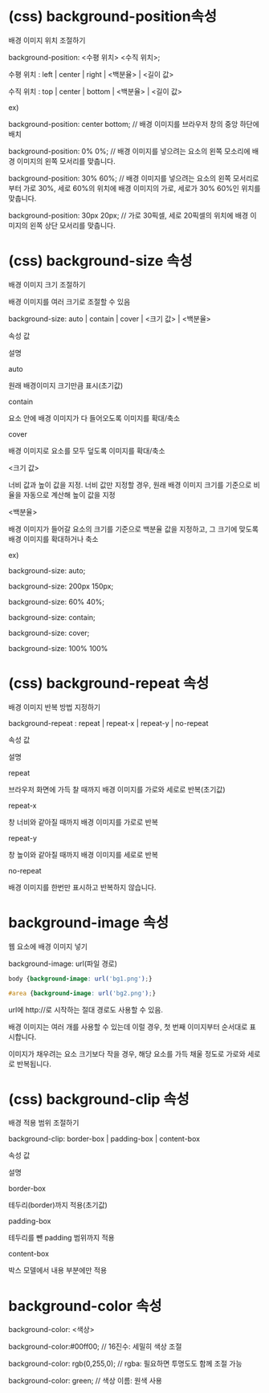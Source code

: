 # (css) background-position속성

배경 이미지 위치 조절하기



background-position: <수평 위치> <수직 위치>;



수평 위치 : left | center | right | <백분율> | <길이 값>

수직 위치 : top | center | bottom | <백분율> | <길이 값>





ex)

background-position: center bottom;    // 배경 이미지를 브라우저 창의 중앙 하단에 배치



background-position: 0% 0%;    // 배경 이미지를 넣으려는 요소의 왼쪽 모소리에 배경 이미지의 왼쪽 모서리를 맞춥니다.

background-position: 30% 60%;    // 배경 이미지를 넣으려는 요소의 왼쪽 모서리로부터 가로 30%, 세로 60%의 위치에 배경 이미지의 가로, 세로가 30% 60%인 위치를 맞춥니다.



background-position: 30px 20px;    // 가로 30픽셀, 세로 20픽셀의 위치에 배경 이미지의 왼쪽 상단 모서리를 맞춥니다.


# (css) background-size 속성
배경 이미지 크기 조절하기



배경 이미지를 여러 크기로 조절할 수 있음





background-size: auto | contain | cover | <크기 값> | <백분율>





 속성 값

설명 

 auto

원래 배경이미지 크기만큼 표시(초기값)

 contain

요소 안에 배경 이미지가 다 들어오도록 이미지를 확대/축소 

 cover

배경 이미지로 요소를 모두 덮도록 이미지를 확대/축소 

 <크기 값>

너비 값과 높이 값을 지정. 너비 값만 지정할 경우, 원래 배경 이미지 크기를 기준으로 비율을 자동으로 계산해 높이 값을 지정 

 <백분율>

배경 이미지가 들어갈 요소의 크기를 기준으로 백분율 값을 지정하고, 그 크기에 맞도록 배경 이미지를 확대하거나 축소 



ex)

background-size: auto;

background-size: 200px 150px;

background-size: 60% 40%;

background-size: contain;

background-size: cover;

background-size: 100% 100%


# (css) background-repeat 속성
배경 이미지 반복 방법 지정하기



background-repeat : repeat | repeat-x | repeat-y | no-repeat



속성 값 

설명 

 repeat

브라우저 화면에 가득 찰 때까지 배경 이미지를 가로와 세로로 반복(초기값)

 repeat-x

 창 너비와 같아질 때까지 배경 이미지를 가로로 반복

 repeat-y

 창 높이와 같아질 때까지 배경 이미지를 세로로 반복

 no-repeat

 배경 이미지를 한번만 표시하고 반복하지 않습니다.


# background-image 속성

웹 요소에 배경 이미지 넣기





background-image: url(파일 경로)




```css
body {background-image: url('bg1.png');}

#area {background-image: url('bg2.png');}
```




url에 http://로 시작하는 절대 경로도 사용할 수 있음.



배경 이미지는 여러 개를 사용할 수 있는데 이럴 경우, 첫 번째 이미지부터 순서대로 표시합니다.



이미지가 채우려는 요소 크기보다 작을 경우, 해당 요소를 가득 채울 정도로 가로와 세로로 반복됩니다.


# (css) background-clip 속성

배경 적용 범위 조절하기



background-clip: border-box | padding-box | content-box



속성 값 

설명 

 border-box

테두리(border)까지 적용(초기값) 

 padding-box

테두리를 뺀 padding 범위까지 적용 

 content-box

박스 모델에서 내용 부분에만 적용 


# background-color 속성
background-color: <색상>



background-color:#00ff00;   // 16진수: 세밀히 색상 조절

background-color: rgb(0,255,0);    // rgba: 필요하면 투명도도 함께 조절 가능

background-color: green;    // 색상 이름: 원색 사용
